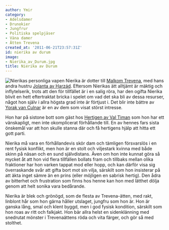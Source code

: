 ```yaml
---
author: Ymir
category:
- Adelsdamer
- Drunokier
- Jungfrur
- Politiska spelpjäser
- Väna damer
- Ätten Trevena
created_at: '2011-06-21T23:57:31Z'
id: nierika av durum
image:
- Nierika_av_Durum.jpg
title: Nierika av Durum
---
```

![Nierikas personliga vapen] Nierika är dotter till [Malkom Trevena], med hans andra hustru [Jolanta av Harzád]. Eftersom Nierikas ätt alltjämt är mäktig och inflytelserik, trots att den för tillfället är i en salig röra, har den ogifta Nierika blivit en hett eftertraktat bricka i spelet om vad det ska bli av dessa resurser, något hon själv i allra högsta grad inte är förtjust i. Det blir inte bättre av [Yorak van Culnar] är en av dem som visat störst intresse.

Hon har på sistone bott som gäst hos [Hertigen av Val Timan] som hon har ett vänskapligt, men inte okomplicerat förhållande till. En av hennes fars sista önskemål var att hon skulle stanna där och få hertigens hjälp att hitta ett gott parti.

Nierika må vara en förhållandevis skör dam och tämligen försvarslös i en rent fysisk konflikt, men hon är en stolt och viljestark kvinna med både skinn på näsan och en sund självdistans. Även om hon inte kunnat göra så mycket åt att hon vid flera tillfällen bollats fram och tillbaks mellan olika fraktioner har hon varken tappat mod eller hopp, och kan därför visa sig överraskande svår att gifta bort mot sin vilja, särskilt som hon insisterar på att äkta inget sämre än en prins (eller möjligen en sabrisk hertig). Den ådra av bitterhet och frustration som finns hos henne kan hon med lätthet dölja genom att helt sonika vara bedårande.

Nierika är blek och grönögd, som de flesta av Trevena-ätten, med rakt, linblont hår som hon gärna håller utslaget, jungfru som hon är. Hon är ganska lång, smal och klent byggd, men i god fysisk kondition, särskilt som hon roas av ritt och falkjakt. Hon bär allra helst en sidenklänning med snedrutat mönster i Trevenaättens röda och vita färger, och gör så med stolthet.

  [Nierikas personliga vapen]: Nierika_av_Durum.jpg "Nierikas personliga vapen"
  [Malkom Trevena]: Malkom_Trevena
  [Jolanta av Harzád]: Jolanta_av_Harzád
  [Yorak van Culnar]: Yorak_van_Culnar
  [Hertigen av Val Timan]: Nicoz_Mehzinor